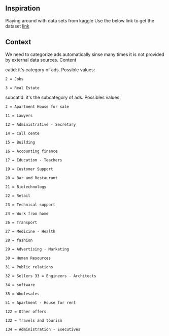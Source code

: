 ## Inspiration
Playing around with data sets from kaggle
Use the below link to get the dataset
[link](https://www.kaggle.com/overflow012/playing-with-ads/home)
## Context

We need to categorize ads automatically sinse many times it is not provided by external data sources.
Content

catid: it's category of ads. Possible values:

    2 = Jobs

    3 = Real Estate

subcatid: it's the subcategory of ads. Possibles values:

    2 = Apartment House for sale

    11 = Lawyers

    12 = Administrative - Secretary

    14 = Call cente

    15 = Building

    16 = Accounting finance

    17 = Education - Teachers

    19 = Customer Support

    20 = Bar and Restaurant

    21 = Biotechnology

    22 = Retail

    23 = Technical support

    24 = Work from home

    26 = Transport

    27 = Medicine - Health

    28 = fashion

    29 = Advertising - Marketing

    30 = Human Resources

    31 = Public relations

    32 = Sellers 33 = Engineers - Architects

    34 = software

    35 = Wholesales

    51 = Apartment - House for rent

    122 = Other offers

    132 = Travels and tourism

    134 = Administration - Executives

